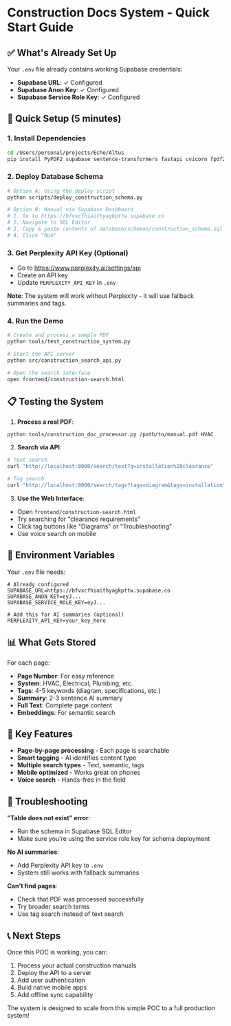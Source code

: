 # Construction Docs System - Quick Start Guide

## ✅ What's Already Set Up

Your `.env` file already contains working Supabase credentials:
- **Supabase URL**: ✓ Configured
- **Supabase Anon Key**: ✓ Configured  
- **Supabase Service Role Key**: ✓ Configured

## 🚀 Quick Setup (5 minutes)

### 1. Install Dependencies
```bash
cd /Users/personal/projects/Echo/Altus
pip install PyPDF2 supabase sentence-transformers fastapi uvicorn fpdf2
```

### 2. Deploy Database Schema
```bash
# Option A: Using the deploy script
python scripts/deploy_construction_schema.py

# Option B: Manual via Supabase Dashboard
# 1. Go to https://bfvxcfhiaithyagkpttw.supabase.co
# 2. Navigate to SQL Editor
# 3. Copy & paste contents of database/schemas/construction_schema.sql
# 4. Click "Run"
```

### 3. Get Perplexity API Key (Optional)
- Go to https://www.perplexity.ai/settings/api
- Create an API key
- Update `PERPLEXITY_API_KEY` in `.env`

**Note**: The system will work without Perplexity - it will use fallback summaries and tags.

### 4. Run the Demo
```bash
# Create and process a sample PDF
python tools/test_construction_system.py

# Start the API server
python src/construction_search_api.py

# Open the search interface
open frontend/construction-search.html
```

## 📋 Testing the System

1. **Process a real PDF**:
```bash
python tools/construction_doc_processor.py /path/to/manual.pdf HVAC
```

2. **Search via API**:
```bash
# Text search
curl "http://localhost:8000/search/text?q=installation%20clearance"

# Tag search
curl "http://localhost:8000/search/tags?tags=diagram&tags=installation"
```

3. **Use the Web Interface**:
- Open `frontend/construction-search.html`
- Try searching for "clearance requirements"
- Click tag buttons like "Diagrams" or "Troubleshooting"
- Use voice search on mobile

## 🔧 Environment Variables

Your `.env` file needs:
```env
# Already configured
SUPABASE_URL=https://bfvxcfhiaithyagkpttw.supabase.co
SUPABASE_ANON_KEY=eyJ...
SUPABASE_SERVICE_ROLE_KEY=eyJ...

# Add this for AI summaries (optional)
PERPLEXITY_API_KEY=your_key_here
```

## 📊 What Gets Stored

For each page:
- **Page Number**: For easy reference
- **System**: HVAC, Electrical, Plumbing, etc.
- **Tags**: 4-5 keywords (diagram, specifications, etc.)
- **Summary**: 2-3 sentence AI summary
- **Full Text**: Complete page content
- **Embeddings**: For semantic search

## 🎯 Key Features

- **Page-by-page processing** - Each page is searchable
- **Smart tagging** - AI identifies content type
- **Multiple search types** - Text, semantic, tags
- **Mobile optimized** - Works great on phones
- **Voice search** - Hands-free in the field

## 🚧 Troubleshooting

**"Table does not exist" error**:
- Run the schema in Supabase SQL Editor
- Make sure you're using the service role key for schema deployment

**No AI summaries**:
- Add Perplexity API key to `.env`
- System still works with fallback summaries

**Can't find pages**:
- Check that PDF was processed successfully
- Try broader search terms
- Use tag search instead of text search

## 📞 Next Steps

Once this POC is working, you can:
1. Process your actual construction manuals
2. Deploy the API to a server
3. Add user authentication
4. Build native mobile apps
5. Add offline sync capability

The system is designed to scale from this simple POC to a full production system!